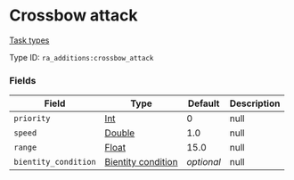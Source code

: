# Crossbow attack
[Task types](../task_types_types.md)

Type ID: `ra_additions:crossbow_attack`
### Fields
Field | Type | Default | Description
------|------|---------|-------------
`priority` | [Int](../data_types/int.md) | 0 | null
`speed` | [Double](../data_types/double.md) | 1.0 | null
`range` | [Float](../data_types/float.md) | 15.0 | null
`bientity_condition` | [Bientity condition](../data_types/bientity_condition.md) | _optional_ | null
